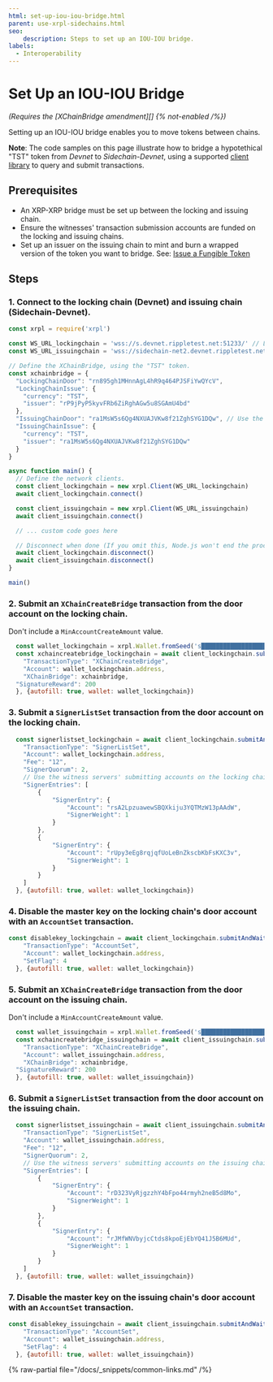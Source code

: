 ```yaml
---
html: set-up-iou-iou-bridge.html
parent: use-xrpl-sidechains.html
seo:
    description: Steps to set up an IOU-IOU bridge.
labels:
  - Interoperability
---
```

# Set Up an IOU-IOU Bridge

_(Requires the [XChainBridge amendment][] {% not-enabled /%})_

Setting up an IOU-IOU bridge enables you to move tokens between chains.

**Note**: The code samples on this page illustrate how to bridge a hypotethical "TST" token from *Devnet* to *Sidechain-Devnet*, using a supported [client library](../../../references/client-libraries.md) to query and submit transactions.

## Prerequisites

- An XRP-XRP bridge must be set up between the locking and issuing chain.
- Ensure the witnesses' transaction submission accounts are funded on the locking and issuing chains.
- Set up an issuer on the issuing chain to mint and burn a wrapped version of the token you want to bridge. See: [Issue a Fungible Token](../../use-tokens/issue-a-fungible-token.md)

## Steps

### 1. Connect to the locking chain (Devnet) and issuing chain (Sidechain-Devnet).

```javascript
const xrpl = require('xrpl')

const WS_URL_lockingchain = 'wss://s.devnet.rippletest.net:51233/' // Locking chain
const WS_URL_issuingchain = 'wss://sidechain-net2.devnet.rippletest.net:51233/' // Issuing chain

// Define the XChainBridge, using the "TST" token.
const xchainbridge = {
  "LockingChainDoor": "rn895gh1MHnnAgL4hR9q464PJSFiYwQYcV",
  "LockingChainIssue": {
    "currency": "TST",
    "issuer": "rP9jPyP5kyvFRb6ZiRghAGw5u8SGAmU4bd"
  },
  "IssuingChainDoor": "ra1MsW5s6Qg4NXUAJVKw8f21ZghSYG1DQw", // Use the account issuing the wrapped token
  "IssuingChainIssue": {
    "currency": "TST",
    "issuer": "ra1MsW5s6Qg4NXUAJVKw8f21ZghSYG1DQw"
  }
}

async function main() {
  // Define the network clients.
  const client_lockingchain = new xrpl.Client(WS_URL_lockingchain)
  await client_lockingchain.connect()

  const client_issuingchain = new xrpl.Client(WS_URL_issuingchain)
  await client_issuingchain.connect()

  // ... custom code goes here

  // Disconnect when done (If you omit this, Node.js won't end the process)
  await client_lockingchain.disconnect()
  await client_issuingchain.disconnect()
}

main()
```

### 2. Submit an `XChainCreateBridge` transaction from the door account on the locking chain.

Don't include a `MinAccountCreateAmount` value.

```javascript
  const wallet_lockingchain = xrpl.Wallet.fromSeed('s████████████████████████████') // Locking chain door account
  const xchaincreatebridge_lockingchain = await client_lockingchain.submitAndWait({
    "TransactionType": "XChainCreateBridge",
    "Account": wallet_lockingchain.address,
    "XChainBridge": xchainbridge,
  "SignatureReward": 200
  }, {autofill: true, wallet: wallet_lockingchain})
```

### 3. Submit a `SignerListSet` transaction from the door account on the locking chain.

```javascript
  const signerlistset_lockingchain = await client_lockingchain.submitAndWait({
    "TransactionType": "SignerListSet",
    "Account": wallet_lockingchain.address,
    "Fee": "12",
    "SignerQuorum": 2,    
    // Use the witness servers' submitting accounts on the locking chain.
    "SignerEntries": [
        {
            "SignerEntry": {
                "Account": "rsA2LpzuawewSBQXkiju3YQTMzW13pAAdW",
                "SignerWeight": 1
            }
        },
        {
            "SignerEntry": {
                "Account": "rUpy3eEg8rqjqfUoLeBnZkscbKbFsKXC3v",
                "SignerWeight": 1
            }
        }
    ]
  }, {autofill: true, wallet: wallet_lockingchain})
```

### 4. Disable the master key on the locking chain's door account with an `AccountSet` transaction.

```javascript
const disablekey_lockingchain = await client_lockingchain.submitAndWait({
    "TransactionType": "AccountSet",
    "Account": wallet_lockingchain.address,
    "SetFlag": 4
  }, {autofill: true, wallet: wallet_lockingchain})
```

### 5. Submit an `XChainCreateBridge` transaction from the door account on the issuing chain.

Don't include a `MinAccountCreateAmount` value.

```javascript
  const wallet_issuingchain = xrpl.Wallet.fromSeed('s████████████████████████████') // The account issuing the wrapped token
  const xchaincreatebridge_issuingchain = await client_issuingchain.submitAndWait({
    "TransactionType": "XChainCreateBridge",
    "Account": wallet_issuingchain.address,
    "XChainBridge": xchainbridge,
  "SignatureReward": 200
  }, {autofill: true, wallet: wallet_issuingchain})
```

### 6. Submit a `SignerListSet` transaction from the door account on the issuing chain.

```javascript
  const signerlistset_issuingchain = await client_issuingchain.submitAndWait({
    "TransactionType": "SignerListSet",
    "Account": wallet_issuingchain.address,
    "Fee": "12",
    "SignerQuorum": 2,    
    // Use the witness servers' submitting accounts on the issuing chain.
    "SignerEntries": [
        {
            "SignerEntry": {
                "Account": "rD323VyRjgzzhY4bFpo44rmyh2neB5d8Mo",
                "SignerWeight": 1
            }
        },
        {
            "SignerEntry": {
                "Account": "rJMfWNVbyjcCtds8kpoEjEbYQ41J5B6MUd",
                "SignerWeight": 1
            }
        }
    ]
  }, {autofill: true, wallet: wallet_issuingchain})
```

### 7. Disable the master key on the issuing chain's door account with an `AccountSet` transaction.

```javascript
const disablekey_issuingchain = await client_issuingchain.submitAndWait({
    "TransactionType": "AccountSet",
    "Account": wallet_issuingchain.address,
    "SetFlag": 4
  }, {autofill: true, wallet: wallet_issuingchain})
```

{% raw-partial file="/docs/_snippets/common-links.md" /%}
